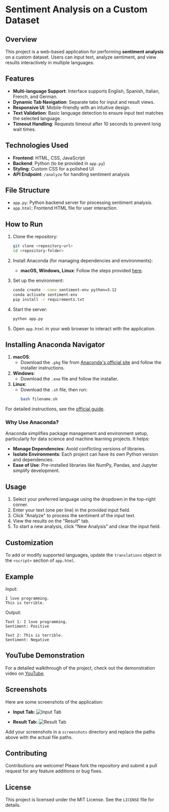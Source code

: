# Sentiment Analysis on a Custom Dataset

## Overview

This project is a web-based application for performing **sentiment analysis** on a custom dataset. Users can input text, analyze sentiment, and view results interactively in multiple languages.

## Features

- **Multi-language Support**: Interface supports English, Spanish, Italian, French, and German.
- **Dynamic Tab Navigation**: Separate tabs for input and result views.
- **Responsive UI**: Mobile-friendly with an intuitive design.
- **Text Validation**: Basic language detection to ensure input text matches the selected language.
- **Timeout Handling**: Requests timeout after 10 seconds to prevent long wait times.

## Technologies Used

- **Frontend**: HTML, CSS, JavaScript
- **Backend**: Python (to be provided in `app.py`)
- **Styling**: Custom CSS for a polished UI
- **API Endpoint**: `/analyze` for handling sentiment analysis

## File Structure

- `app.py`: Python backend server for processing sentiment analysis.
- `app.html`: Frontend HTML file for user interaction.

## How to Run

1. Clone the repository:

   ```bash
   git clone <repository-url>
   cd <repository-folder>
   ```

2. Install Anaconda (for managing dependencies and environments):

   - **macOS, Windows, Linux**:
     Follow the steps provided [here](#installing-anaconda-navigator).

3. Set up the environment:
   ```bash
   conda create --name sentiment-env python=3.12
   conda activate sentiment-env
   pip install -r requirements.txt
   ```

4. Start the server:
   ```bash
   python app.py
   ```

5. Open `app.html` in your web browser to interact with the application.

## Installing Anaconda Navigator

1. **macOS**: 
   - Download the `.pkg` file from [Anaconda's official site](https://www.anaconda.com/products/distribution) and follow the installer instructions.
2. **Windows**: 
   - Download the `.exe` file and follow the installer.
3. **Linux**: 
   - Download the `.sh` file, then run:
     ```bash
     bash filename.sh
     ```

For detailed instructions, see the [official guide](https://www.anaconda.com/products/distribution).

### Why Use Anaconda?

Anaconda simplifies package management and environment setup, particularly for data science and machine learning projects. It helps:

- **Manage Dependencies**: Avoid conflicting versions of libraries.
- **Isolate Environments**: Each project can have its own Python version and dependencies.
- **Ease of Use**: Pre-installed libraries like NumPy, Pandas, and Jupyter simplify development.

## Usage

1. Select your preferred language using the dropdown in the top-right corner.
2. Enter your text (one per line) in the provided input field.
3. Click "Analyze" to process the sentiment of the input text.
4. View the results on the "Result" tab.
5. To start a new analysis, click "New Analysis" and clear the input field.

## Customization

To add or modify supported languages, update the `translations` object in the `<script>` section of `app.html`.

## Example

Input:
```
I love programming.
This is terrible.
```

Output:
```
Text 1: I love programming.
Sentiment: Positive

Text 2: This is terrible.
Sentiment: Negative
```

## YouTube Demonstration

For a detailed walkthrough of the project, check out the demonstration video on [YouTube](#).

## Screenshots

Here are some screenshots of the application:

- **Input Tab:**
  ![Input Tab](screenshots/input-tab.png)

- **Result Tab:**
  ![Result Tab](screenshots/result-tab.png)

Add your screenshots in a `screenshots` directory and replace the paths above with the actual file paths.

## Contributing

Contributions are welcome! Please fork the repository and submit a pull request for any feature additions or bug fixes.

## License

This project is licensed under the MIT License. See the `LICENSE` file for details.

